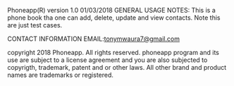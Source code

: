 Phoneapp(R) version 1.0 01/03/2018
GENERAL USAGE NOTES:
This is a phone book tha one can add, delete, update and view contacts. Note this are just test cases.


CONTACT INFORMATION
EMAIL:tonymwaura7@gmail.com

copyright 2018 Phoneapp. All rights reserved. phoneapp program and its use are subject to a license agreement and you are also subjected to copyrigth, trademark, patent and or other laws. All other brand and product names are trademarks or registered.